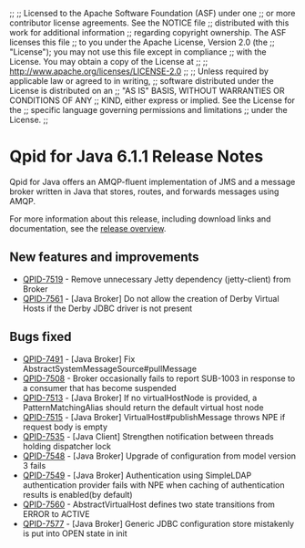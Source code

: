 ;;
;; Licensed to the Apache Software Foundation (ASF) under one
;; or more contributor license agreements.  See the NOTICE file
;; distributed with this work for additional information
;; regarding copyright ownership.  The ASF licenses this file
;; to you under the Apache License, Version 2.0 (the
;; "License"); you may not use this file except in compliance
;; with the License.  You may obtain a copy of the License at
;; 
;;   http://www.apache.org/licenses/LICENSE-2.0
;; 
;; Unless required by applicable law or agreed to in writing,
;; software distributed under the License is distributed on an
;; "AS IS" BASIS, WITHOUT WARRANTIES OR CONDITIONS OF ANY
;; KIND, either express or implied.  See the License for the
;; specific language governing permissions and limitations
;; under the License.
;;

# Qpid for Java 6.1.1 Release Notes

Qpid for Java offers an AMQP-fluent implementation of JMS and a message
broker written in Java that stores, routes, and forwards messages
using AMQP.

For more information about this release, including download links and
documentation, see the [release overview](index.html).


## New features and improvements

 - [QPID-7519](https://issues.apache.org/jira/browse/QPID-7519) - Remove unnecessary Jetty dependency (jetty-client) from Broker
 - [QPID-7561](https://issues.apache.org/jira/browse/QPID-7561) - [Java Broker] Do not allow the creation of Derby Virtual Hosts if the Derby JDBC driver is not present

## Bugs fixed

 - [QPID-7491](https://issues.apache.org/jira/browse/QPID-7491) - [Java Broker] Fix AbstractSystemMessageSource#pullMessage
 - [QPID-7508](https://issues.apache.org/jira/browse/QPID-7508) - Broker occasionally fails to report SUB-1003 in response to a consumer that has become suspended
 - [QPID-7513](https://issues.apache.org/jira/browse/QPID-7513) - [Java Broker] If no virtualHostNode is provided, a PatternMatchingAlias should return the default virtual host node
 - [QPID-7515](https://issues.apache.org/jira/browse/QPID-7515) - [Java Broker] VirtualHost#publishMessage throws NPE if request body is empty
 - [QPID-7535](https://issues.apache.org/jira/browse/QPID-7535) - [Java Client] Strengthen notification between threads holding dispatcher lock
 - [QPID-7548](https://issues.apache.org/jira/browse/QPID-7548) - [Java Broker] Upgrade of configuration from model version 3 fails
 - [QPID-7549](https://issues.apache.org/jira/browse/QPID-7549) - [Java Broker] Authentication using SimpleLDAP authentication provider fails with NPE when caching of authentication results is enabled(by default)
 - [QPID-7560](https://issues.apache.org/jira/browse/QPID-7560) - AbstractVirtualHost defines two state transitions from ERROR to ACTIVE
 - [QPID-7577](https://issues.apache.org/jira/browse/QPID-7577) - [Java Broker] Generic JDBC configuration store mistakenly is put into OPEN state in init